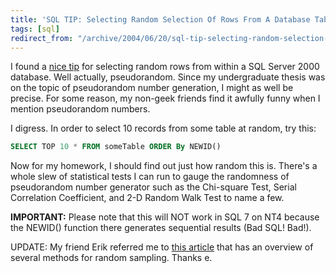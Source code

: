 ```yaml
---
title: 'SQL TIP: Selecting Random Selection Of Rows From A Database Table'
tags: [sql]
redirect_from: "/archive/2004/06/20/sql-tip-selecting-random-selection-of-rows-from-a-database-table.aspx/"
---
```


I found a [nice tip](http://www.sqlteam.com/item.asp?ItemID=8747) for
selecting random rows from within a SQL Server 2000 database. Well
actually, pseudorandom. Since my undergraduate thesis was on the topic
of pseudorandom number generation, I might as well be precise. For some
reason, my non-geek friends find it awfully funny when I mention
pseudorandom numbers.

I digress. In order to select 10 records from some table at random, try
this:

```sql
SELECT TOP 10 * FROM someTable ORDER By NEWID()
```

Now for my homework, I should find out just how random this is. There's
a whole slew of statistical tests I can run to gauge the randomness of
pseudorandom number generator such as the Chi-square Test, Serial
Correlation Coefficient, and 2-D Random Walk Test to name a few.

**IMPORTANT:** Please note that this will NOT work in SQL 7 on NT4
because the NEWID() function there generates sequential results (Bad
SQL! Bad!).

UPDATE: My friend Erik referred me to [this
article](http://msdn.microsoft.com/library/default.asp?url=/library/en-us/dnsqlpro04/html/sp04c1.asp)
that has an overview of several methods for random sampling. Thanks e.

